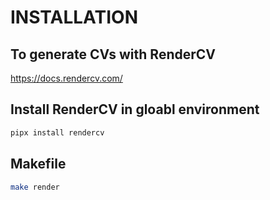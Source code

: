 
# INSTALLATION

##  To generate CVs with RenderCV

https://docs.rendercv.com/


## Install RenderCV in gloabl environment

```bash
pipx install rendercv
``` 


## Makefile

```bash
make render
```